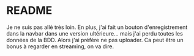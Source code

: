 # README

Je ne suis pas allé très loin.
En plus, j'ai fait un bouton d'enregistrement dans la navbar dans une version ultérieure... mais j'ai perdu toutes les données de la BDD. Alors j'ai préfére ne pas uploader.
Ca peut être un bonus à regarder en streaming, on va dire.


